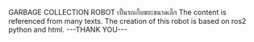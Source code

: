 GARBAGE COLLECTION ROBOT
เป็นรถเก็บขยะขนาดเล็ก
The content is referenced from many texts. 
The creation of this robot is based on ros2 python and html.
---THANK YOU---
